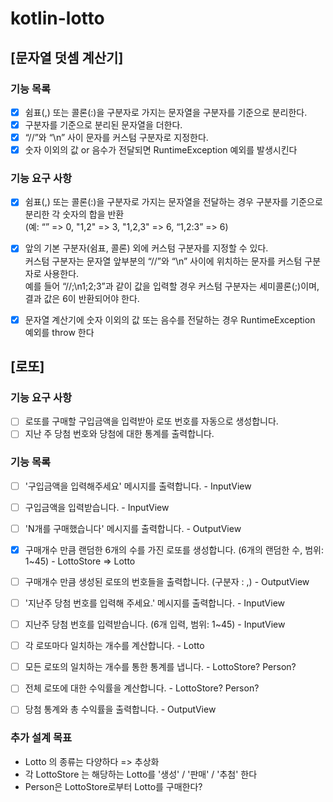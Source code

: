# kotlin-lotto

## [문자열 덧셈 계산기]
### 기능 목록

- [x] 쉼표(,) 또는 콜론(:)을 구분자로 가지는 문자열을 구분자를 기준으로 분리한다.
- [x] 구분자를 기준으로 분리된 문자열을 더한다.
- [x] “//”와 “\n” 사이 문자를 커스텀 구분자로 지정한다.
- [x] 숫자 이외의 값 or 음수가 전달되면 RuntimeException 예외를 발생시킨다

### 기능 요구 사항

- [x] 쉼표(,) 또는 콜론(:)을 구분자로 가지는 문자열을 전달하는 경우 구분자를 기준으로 분리한 각 숫자의 합을 반환
  <br /> (예: “” => 0, "1,2" => 3, "1,2,3" => 6, “1,2:3” => 6)
- [x] 앞의 기본 구분자(쉼표, 콜론) 외에 커스텀 구분자를 지정할 수 있다. <br /> 커스텀 구분자는 문자열 앞부분의 “//”와 “\n” 사이에 위치하는 문자를 커스텀 구분자로 사용한다. <br />예를 들어 “//;\n1;2;3”과 같이 값을 입력할 경우 커스텀 구분자는 세미콜론(;)이며, 결과 값은 6이 반환되어야 한다.
- [x] 문자열 계산기에 숫자 이외의 값 또는 음수를 전달하는 경우 RuntimeException 예외를 throw 한다


## [로또]
### 기능 요구 사항
- [ ] 로또를 구매할 구입금액을 입력받아 로또 번호를 자동으로 생성합니다.
- [ ] 지난 주 당첨 번호와 당첨에 대한 통계를 출력합니다.

### 기능 목록
- [ ] '구입금액을 입력해주세요' 메시지를 출력합니다. - InputView
- [ ] 구입금액을 입력받습니다. - InputView

- [ ] 'N개를 구매했습니다' 메시지를 출력합니다. - OutputView 
- [x] 구매개수 만큼 랜덤한 6개의 수를 가진 로또를 생성합니다. (6개의 랜덤한 수, 범위: 1~45) - LottoStore => Lotto
- [ ] 구매개수 만큼 생성된 로또의 번호들을 출력합니다. (구분자 : ,) - OutputView 

- [ ] '지난주 당첨 번호를 입력해 주세요.' 메시지를 출력합니다. - InputView
- [ ] 지난주 당첨 번호를 입력받습니다. (6개 입력, 범위: 1~45) - InputView
 
- [ ] 각 로또마다 일치하는 개수를 계산합니다. - Lotto
- [ ] 모든 로또의 일치하는 개수를 통한 통계를 냅니다. - LottoStore? Person?
- [ ] 전체 로또에 대한 수익률을 계산합니다. - LottoStore? Person?
- [ ] 당첨 통계와 총 수익률을 출력합니다. - OutputView


### 추가 설계 목표
- Lotto 의 종류는 다양하다 => 추상화
- 각 LottoStore 는 해당하는 Lotto를 '생성' / '판매' / '추첨' 한다
- Person은 LottoStore로부터 Lotto를 구매한다?